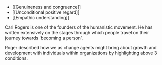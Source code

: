 - [[Genuineness and congruence]]
- [[Unconditional positive regard]]
- [[Empathic understanding]]


Carl Rogers is one of the founders of the humanistic movement. He has written extensively on the stages through which people travel on their journey towards 'becoming a person'. 

Roger described how we as change agents might bring about growth and development with individuals within organizations by highlighting above 3 conditions.